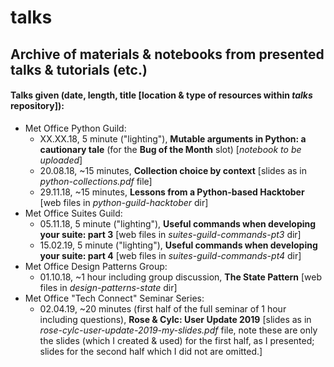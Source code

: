 # talks

## Archive of materials &amp; notebooks from presented talks &amp; tutorials (etc.)


#### Talks given (date, length, title [location & type of resources within *talks* repository]):


* Met Office Python Guild:
  * XX.XX.18, 5 minute ("lighting"), **Mutable arguments in Python: a cautionary tale** (for the **Bug of the Month** slot) [*notebook to be uploaded*]
  * 20.08.18, ~15 minutes, **Collection choice by context** [slides as in *python-collections.pdf* file]
  * 29.11.18, ~15 minutes, **Lessons from a Python-based Hacktober** [web files in *python-guild-hacktober* dir]
* Met Office Suites Guild:
  * 05.11.18, 5 minute ("lighting"), **Useful commands when developing your suite: part 3** [web files in *suites-guild-commands-pt3* dir]
  * 15.02.19, 5 minute ("lighting"), **Useful commands when developing your suite: part 4** [web files in *suites-guild-commands-pt4* dir]
* Met Office Design Patterns Group:
  * 01.10.18, ~1 hour including group discussion, **The State Pattern** [web files in *design-patterns-state* dir]
* Met Office "Tech Connect" Seminar Series:
  * 02.04.19, ~20 minutes (first half of the full seminar of 1 hour including questions), **Rose & Cylc: User Update 2019** [slides as in *rose-cylc-user-update-2019-my-slides.pdf* file, note these are only the slides (which I created & used) for the first half, as I presented; slides for the second half which I did not are omitted.]

